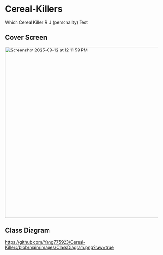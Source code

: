 # Cereal-Killers
Which Cereal Killer R U (personality) Test


## Cover Screen 
<img width="563" alt="Screenshot 2025-03-12 at 12 11 58 PM" src="https://github.com/user-attachments/assets/00f5a161-377a-4f47-966d-5b5eb0ea3836" />

## Class Diagram
https://github.com/Yang775923/Cereal-Killers/blob/main/images/ClassDiagram.png?raw=true
